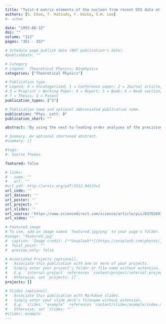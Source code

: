 ```yaml
---
title: "Twist-4 matrix elements of the nucleon from recent DIS data at CERN and SLAC"
authors: [S. Choe, T. Hatsuda, Y. Koike, S.H. Lee]
#- schoe 

date: "1993-08-12"
doi: ""
volume: "312"
pages: "351 - 357"

# Schedule page publish date (NOT publication's date).
#publishDate: ""

# Category
# Legend:  Theoretical Physics; Biophysics
categories: ["Theoretical Physics"]

# Publication type.
# Legend: 0 = Uncategorized; 1 = Conference paper; 2 = Journal article;
# 3 = Preprint / Working Paper; 4 = Report; 5 = Book; 6 = Book section;
# 7 = Thesis; 8 = Patent
publication_types: ["2"]

# Publication name and optional abbreviated publication name.
publication: "Phys. Lett. B"
publication_short: ""

abstract: "By using the next-to-leading order analyses of the precision lepton-hadron deep inelastic measurements at CERN and SLAC, we extract model independent constraints on the nucleon matrix elements of the twist-4 operators. We also study a parameterization of these matrix elements and point out the possibility that the matrix elements of the quark-gluon mixed operator has a negative value - (400 ± 100) MeV2 at 5 GeV2 renormalization scale. The uncertainty of our result due to the next-next-to-leading order correction is also discussed."

# Summary. An optional shortened abstract.
#summary: []

#tags:
#- Source Themes

featured: false

# links:
# - name: ""
#   url: ""
#url_pdf: http://arxiv.org/pdf/1512.04133v1
url_code: ''
url_dataset: ''
url_poster: ''
url_project: ''
url_slides: ''
url_source: 'https://www.sciencedirect.com/science/article/pii/0370269393910922'
url_video: ''

# Featured image
# To use, add an image named `featured.jpg/png` to your page's folder. 
#image: "featured.jpg"
#  caption: 'Image credit: [**Unsplash**](https://unsplash.com/photos/jdD8gXaTZsc)'
#  focal_point: ""
#  preview_only: false

# Associated Projects (optional).
#   Associate this publication with one or more of your projects.
#   Simply enter your project's folder or file name without extension.
#   E.g. `internal-project` references `content/project/internal-project/index.md`.
#   Otherwise, set `projects: []`.
projects: []

# Slides (optional).
#   Associate this publication with Markdown slides.
#   Simply enter your slide deck's filename without extension.
#   E.g. `slides: "example"` references `content/slides/example/index.md`.
#   Otherwise, set `slides: ""`.
#slides: example
---
```





